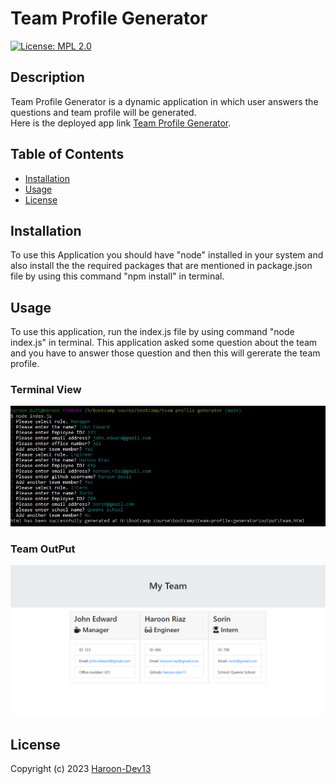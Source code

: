 # Team Profile Generator
  
[![License: MPL 2.0](https://img.shields.io/badge/License-MPL%202.0-brightgreen.svg)](https://opensource.org/licenses/MPL-2.0)
## Description
Team Profile Generator is a dynamic application in which user answers the questions and team profile will be generated.  
Here is the deployed app link [Team Profile Generator](https://haroon-dev13.github.io/team-profile-generator/).
## Table of Contents
* [Installation](#installation)
* [Usage](#usage)
* [License](#license)

## Installation
To use this Application you should have "node" installed in your system and also install the the required packages that are mentioned in package.json file by using this command "npm install" in terminal.

## Usage
To use this application, run the index.js file by using command "node index.js" in terminal. This application asked some question about the team and you have to answer those question and then this will gererate the team profile.

### Terminal View

![Terminal View](assets/images/terminal-view.JPG)

### Team OutPut

![Terminal View](assets/images/teams-output.png)


## License
Copyright (c) 2023 [Haroon-Dev13](https://github.com/Haroon-Dev13)
